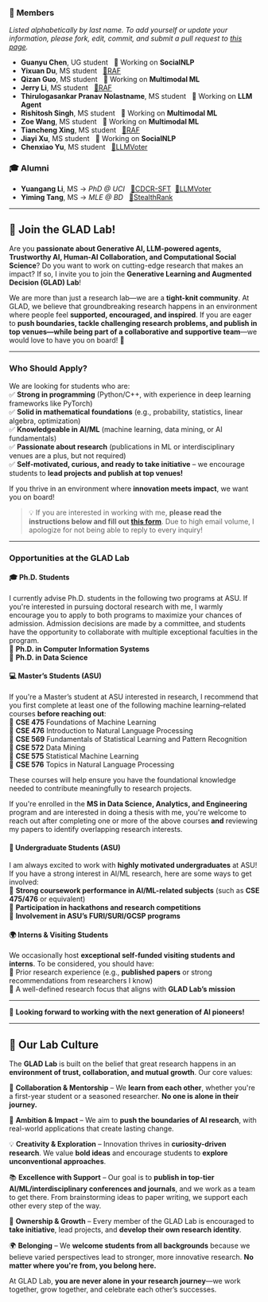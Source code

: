 ### 👥 **Members**
*Listed alphabetically by last name. To add yourself or update your information, please fork, edit, commit, and submit a pull request to [this page](https://github.com/xiyanghu/xiyanghu.github.io/blob/main/_pages/joinus.md).*

- **Guanyu Chen**, UG student
  &nbsp;&nbsp;🔬 Working on **SocialNLP**
- **Yixuan Du**, MS student
  &nbsp;&nbsp;[📄RAF](https://arxiv.org/abs/2510.06732)
- **Qizan Guo**, MS student
  &nbsp;&nbsp;🔬 Working on **Multimodal ML**
- **Jerry Li**, MS student
  &nbsp;&nbsp;[📄RAF](https://arxiv.org/abs/2510.06732)
- **Thirulogasankar Pranav Nolastname**, MS student
  &nbsp;&nbsp;🔬 Working on **LLM Agent**
- **Rishitosh Singh**, MS student
  &nbsp;&nbsp;🔬 Working on **Multimodal ML**
- **Zoe Wang**, MS student
  &nbsp;&nbsp;🔬 Working on **Multimodal ML**
- **Tiancheng Xing**, MS student
  &nbsp;&nbsp;[📄RAF](https://arxiv.org/abs/2510.06732)
- **Jiayi Xu**, MS student
  &nbsp;&nbsp;🔬 Working on **SocialNLP**
- **Chenxiao Yu**, MS student
  &nbsp;&nbsp;[📄LLMVoter](https://arxiv.org/abs/2412.15291)

### 🎓 **Alumni**

- **Yuangang Li**, MS → *PhD @ UCI*
  &nbsp;&nbsp;[📄CDCR-SFT](https://arxiv.org/abs/2508.12495)&nbsp;&nbsp;[📄LLMVoter](https://arxiv.org/abs/2412.15291)
- **Yiming Tang**, MS → *MLE @ BD*
  &nbsp;&nbsp;[📄StealthRank](https://arxiv.org/abs/2504.05804)

---

## **🚀 Join the GLAD Lab!**  

Are you **passionate about Generative AI, LLM-powered agents, Trustworthy AI, Human-AI Collaboration, and Computational Social Science**? Do you want to work on cutting-edge research that makes an impact? If so, I invite you to join the **Generative Learning and Augmented Decision (GLAD) Lab**! 

We are more than just a research lab—we are a **tight-knit community**. At GLAD, we believe that groundbreaking research happens in an environment where people feel **supported, encouraged, and inspired**. If you are eager to **push boundaries, tackle challenging research problems, and publish in top venues—while being part of a collaborative and supportive team**—we would love to have you on board! 🚀

---

### **Who Should Apply?**  
We are looking for students who are:  
✅ **Strong in programming** (Python/C++, with experience in deep learning frameworks like PyTorch)  
✅ **Solid in mathematical foundations** (e.g., probability, statistics, linear algebra, optimization)  
✅ **Knowledgeable in AI/ML** (machine learning, data mining, or AI fundamentals)  
✅ **Passionate about research** (publications in ML or interdisciplinary venues are a plus, but not required)  
✅ **Self-motivated, curious, and ready to take initiative** – we encourage students to **lead projects and publish at top venues!**  

If you thrive in an environment where **innovation meets impact**, we want you on board!

> 💡 If you are interested in working with me, **please read the instructions below and fill out [this form](https://docs.google.com/forms/d/e/1FAIpQLSfK49daEc5MPc5WeE4NyvH73lihwTPay40cbExpYnIpW8LfzA/viewform?usp=dialog)**. Due to high email volume, I apologize for not being able to reply to every inquiry! 
 

---

### **Opportunities at the GLAD Lab**  

#### 🎓 **Ph.D. Students**  
I currently advise Ph.D. students in the following two programs at ASU. If you're interested in pursuing doctoral research with me, I warmly encourage you to apply to both programs to maximize your chances of admission. Admission decisions are made by a committee, and students have the opportunity to collaborate with multiple exceptional faculties in the program.  
🔸 **Ph.D. in Computer Information Systems**  
🔸 **Ph.D. in Data Science**  

#### 💻 **Master’s Students (ASU)**  
If you're a Master’s student at ASU interested in research, I recommend that you first complete at least one of the following machine learning–related courses **before reaching out**:  
📌 **CSE 475** Foundations of Machine Learning  
📌 **CSE 476** Introduction to Natural Language Processing  
📌 **CSE 569** Fundamentals of Statistical Learning and Pattern Recognition  
📌 **CSE 572** Data Mining  
📌 **CSE 575** Statistical Machine Learning  
📌 **CSE 576** Topics in Natural Language Processing  

These courses will help ensure you have the foundational knowledge needed to contribute meaningfully to research projects.

If you're enrolled in the **MS in Data Science, Analytics, and Engineering** program and are interested in doing a thesis with me, you're welcome to reach out after completing one or more of the above courses **and** reviewing my papers to identify overlapping research interests.

#### 🔬 **Undergraduate Students (ASU)**  
I am always excited to work with **highly motivated undergraduates** at ASU! If you have a strong interest in AI/ML research, here are some ways to get involved:  
🔹 **Strong coursework performance in AI/ML-related subjects** (such as **CSE 475/476** or equivalent)  
🔹 **Participation in hackathons and research competitions**  
🔹 **Involvement in ASU’s FURI/SURI/GCSP programs**  


#### 🌍 **Interns & Visiting Students**  
We occasionally host **exceptional self-funded visiting students and interns**. To be considered, you should have:  
🔹 Prior research experience (e.g., **published papers** or strong recommendations from researchers I know)  
🔹 A well-defined research focus that aligns with **GLAD Lab’s mission**  

---

🚀 **Looking forward to working with the next generation of AI pioneers!**  

---

## **🌟 Our Lab Culture**  
The **GLAD Lab** is built on the belief that great research happens in an **environment of trust, collaboration, and mutual growth**. Our core values:  

🤝 **Collaboration & Mentorship** – We **learn from each other**, whether you're a first-year student or a seasoned researcher. **No one is alone in their journey.**  

🚀 **Ambition & Impact** – We aim to **push the boundaries of AI research**, with real-world applications that create lasting change.  

💡 **Creativity & Exploration** – Innovation thrives in **curiosity-driven research**. We value **bold ideas** and encourage students to **explore unconventional approaches**.  

📚 **Excellence with Support** – Our goal is to **publish in top-tier AI/ML/interdisciplinary conferences and journals**, and we work as a team to get there. From brainstorming ideas to paper writing, we support each other every step of the way.  

🎯 **Ownership & Growth** – Every member of the GLAD Lab is encouraged to **take initiative**, lead projects, and **develop their own research identity**.  

🌍 **Belonging** – We **welcome students from all backgrounds** because we believe varied perspectives lead to stronger, more innovative research. **No matter where you're from, you belong here.**  

At GLAD Lab, **you are never alone in your research journey**—we work together, grow together, and celebrate each other’s successes.  
